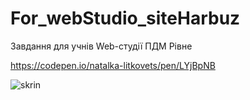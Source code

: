 # For_webStudio_siteHarbuz
Завдання для учнів Web-студії ПДМ Рівне

https://codepen.io/natalka-litkovets/pen/LYjBpNB

![skrin](https://user-images.githubusercontent.com/44769373/141477465-41123225-6e98-462b-a525-cf9a0ac66c9e.jpg)
